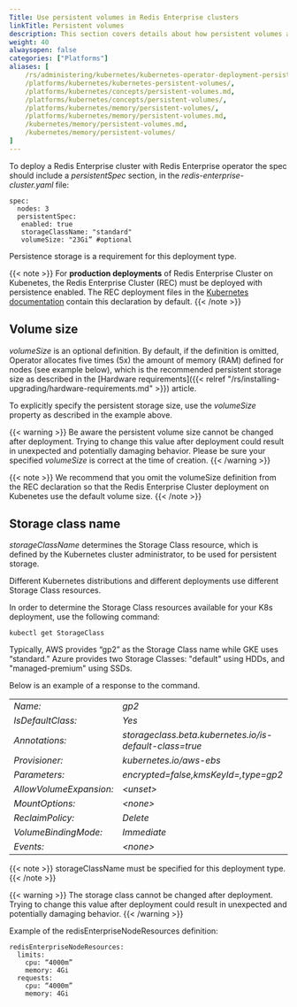 ```yaml
---
Title: Use persistent volumes in Redis Enterprise clusters
linkTitle: Persistent volumes
description: This section covers details about how persistent volumes are sized and specified for Redis Enterprise cluster deployments.
weight: 40
alwaysopen: false
categories: ["Platforms"]
aliases: [ 
    /rs/administering/kubernetes/kubernetes-operator-deployment-persistent-volumes/, 
    /platforms/kubernetes/kubernetes-persistent-volumes/, 
    /platforms/kubernetes/concepts/persistent-volumes.md, 
    /platforms/kubernetes/concepts/persistent-volumes/, 
    /platforms/kubernetes/memory/persistent-volumes/, 
    /platforms/kubernetes/memory/persistent-volumes.md,
    /kubernetes/memory/persistent-volumes.md,
    /kubernetes/memory/persistent-volumes/
]
---
```

To deploy a Redis Enterprise cluster with Redis Enterprise operator the
spec should include a *persistentSpec* section, in the
*redis-enterprise-cluster.yaml* file:

    spec:
      nodes: 3
      persistentSpec:
       enabled: true
       storageClassName: "standard"
       volumeSize: "23Gi” #optional

Persistence storage is a requirement for this deployment type.

{{< note >}}
For **production deployments** of Redis Enterprise Cluster on Kubenetes,
the Redis Enterprise Cluster (REC) must be deployed with persistence enabled.
The REC deployment files in the [Kubernetes documentation](https://github.com/RedisLabs/redis-enterprise-k8s-docs) contain this declaration by default.
{{< /note >}}

## Volume size

*volumeSize* is an optional definition. By default, if the definition is
omitted, Operator allocates five times (5x) the amount of memory (RAM)
defined for nodes (see example below), which is the recommended
persistent storage size as described in the [Hardware
requirements]({{< relref "/rs/installing-upgrading/hardware-requirements.md" >}}) article.

To explicitly specify the persistent storage size, use the *volumeSize*
property as described in the example above.

{{< warning >}}
Be aware the persistent volume size cannot be changed after deployment. Trying to change this value after deployment could result in unexpected and potentially damaging behavior. Please be sure your specified *volumeSize* is correct at the time of creation.
{{< /warning >}}

{{< note >}}
We recommend that you omit the volumeSize definition from the REC declaration
so that the Redis Enterprise Cluster deployment on Kubenetes use the default volume size.
{{< /note >}}

## Storage class name

*storageClassName* determines the Storage Class resource, which is
defined by the Kubernetes cluster administrator, to be used for
persistent storage.

Different Kubernetes distributions and different deployments use
different Storage Class resources.

In order to determine the Storage Class resources available for your K8s
deployment, use the following command:

    kubectl get StorageClass

Typically, AWS provides “gp2” as the Storage Class name while GKE uses “standard.”
Azure provides two Storage Classes: "default" using HDDs, and "managed-premium" using SSDs.

Below is an example of a response to the command.

|                         |                                                         |
| ----------------------- | ------------------------------------------------------- |
| *Name:*                 | *gp2*                                                   |
| *IsDefaultClass:*       | *Yes*                                                   |
| *Annotations:*          | *storageclass.beta.kubernetes.io/is-default-class=true* |
| *Provisioner:*          | *kubernetes.io/aws-ebs*                                 |
| *Parameters:*           | *encrypted=false,kmsKeyId=,type=gp2*                    |
| *AllowVolumeExpansion:* | *\<unset\>*                                             |
| *MountOptions:*         | *\<none\>*                                              |
| *ReclaimPolicy:*        | *Delete*                                                |
| *VolumeBindingMode:*    | *Immediate*                                             |
| *Events:*               | *\<none\>*                                              |

{{< note >}}
storageClassName must be specified for this deployment type.
{{< /note >}}

{{< warning >}}
The storage class cannot be changed after deployment. Trying to change this value after deployment could result in unexpected and potentially damaging behavior.
{{< /warning >}}

Example of the redisEnterpriseNodeResources definition:

    redisEnterpriseNodeResources:
      limits:
        cpu: “4000m”
        memory: 4Gi
      requests:
        cpu: “4000m”
        memory: 4Gi

